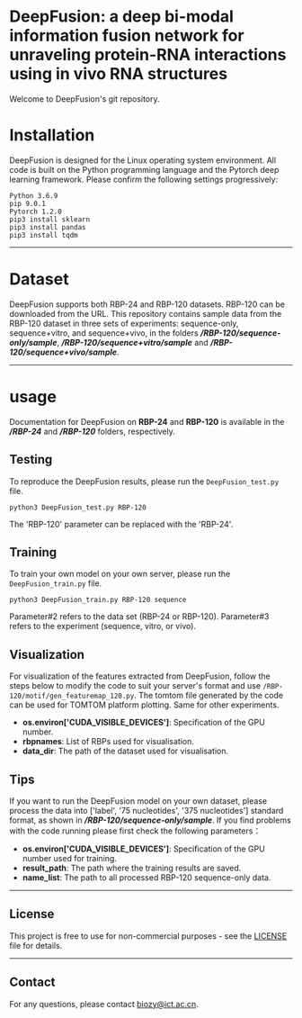 # DeepFusion: a deep bi-modal information fusion network for unraveling protein-RNA interactions using in vivo RNA structures

Welcome to DeepFusion's git repository.

# Installation
DeepFusion is designed for the Linux operating system environment. All code is built on the Python programming language and the Pytorch deep learning framework. Please confirm the following settings progressively: <br>
```
Python 3.6.9  
pip 9.0.1 
Pytorch 1.2.0 
pip3 install sklearn 
pip3 install pandas 
pip3 install tqdm 
```
***
# Dataset
DeepFusion supports both RBP-24 and RBP-120 datasets. RBP-120 can be downloaded from the URL. This repository contains sample data from the RBP-120 dataset in three sets of experiments: sequence-only, sequence+vitro, and sequence+vivo, in the folders **_/RBP-120/sequence-only/sample_**, **_/RBP-120/sequence+vitro/sample_** and **_/RBP-120/sequence+vivo/sample_**.
***
# usage
Documentation for DeepFusion on **RBP-24** and **RBP-120** is available in the **_/RBP-24_** and **_/RBP-120_** folders, respectively. 
## Testing
To reproduce the DeepFusion results, please run the ```DeepFusion_test.py``` file.
```
python3 DeepFusion_test.py RBP-120
```
The 'RBP-120' parameter can be replaced with the 'RBP-24'.
## Training
To train your own model on your own server, please run the ```DeepFusion_train.py``` file.
```
python3 DeepFusion_train.py RBP-120 sequence
```
Parameter#2 refers to the data set (RBP-24 or RBP-120). Parameter#3 refers to the experiment (sequence, vitro, or vivo).
## Visualization
For visualization of the features extracted from DeepFusion, follow the steps below to modify the code to suit your server's format and use ```/RBP-120/motif/gen_featuremap_120.py```. The tomtom file generated by the code can be used for TOMTOM platform plotting. Same for other experiments.

+ **os.environ['CUDA_VISIBLE_DEVICES']**: Specification of the GPU number.
+ **rbpnames**: List of RBPs used for visualisation.
+ **data_dir**: The path of the dataset used for visualisation.
## Tips
If you want to run the DeepFusion model on your own dataset, please process the data into ['label', '75 nucleotides', '375 nucleotides'] standard format, as shown in **_/RBP-120/sequence-only/sample_**. If you find problems with the code running please first check the following parameters：

+ **os.environ['CUDA_VISIBLE_DEVICES']**: Specification of the GPU number used for training.
+ **result_path**: The path where the training results are saved.
+ **name_list**: The path to all processed RBP-120 sequence-only data.
***
## License
This project is free to use for non-commercial purposes - see the [LICENSE](https://github.com/Qiaoyx97/DeepFusion/blob/main/LICENSE) file for details.
***
## Contact
For any questions, please contact biozy@ict.ac.cn.

